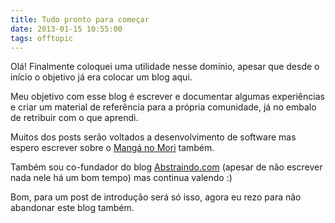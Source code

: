 ```yaml
---
title: Tudo pronto para começar
date: 2013-01-15 10:55:00
tags: offtopic
---
```


Olá! Finalmente coloquei uma utilidade nesse domínio, apesar que desde o início o objetivo já era colocar um blog aqui.

Meu objetivo com esse blog é escrever e documentar algumas experiências e criar um material de referência para a própria comunidade, já no embalo de retribuir com o que aprendi.

Muitos dos posts serão voltados a desenvolvimento de software mas espero escrever sobre o [Mangá no Mori](http://manganomori.com.br) também.

Também sou co-fundador do blog [Abstraindo.com](http://abstraindo.com) (apesar de não escrever nada nele há um bom tempo) mas continua valendo :)

Bom, para um post de introdução será só isso, agora eu rezo para não abandonar este blog também.


